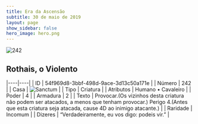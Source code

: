 ```yaml
---
title: Era da Ascensão
subtitle: 30 de maio de 2019
layout: page
show_sidebar: false
hero_image: hero.png
---
```


![242](https://cdn.keyforgegame.com/media/card_front/pt/435_242_F3J8539P7PH7_pt.png)

## Rothais, o Violento

|----|----|
| ID | 54f969d8-3bbf-498d-9ace-3d13c50a171e |
| Número | 242 |
| Casa | ![Sanctum](https://archonarcana.com/images/thumb/c/c7/Sanctum.png/22px-Sanctum.png "Santuário") |
| Tipo | Criatura |
| Atributos | Humano • Cavaleiro |
| Poder | 4 |
| Armadura | 2 |
| Texto | Provocar.(Os vizinhos desta criatura não podem  ser atacados, a menos que tenham provocar.) Perigo 4.(Antes que esta criatura seja atacada, cause 4D ao inimigo atacante.) |
| Raridade | Incomum |
| Dizeres | “Verdadeiramente, eu vos digo: podeis vir.” |
